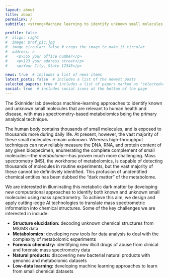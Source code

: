 ```yaml
---
layout: about
title: about
permalink: /
subtitle: <strong>Machine learning to identify unknown small molecules at Princeton University</strong>

profile: false
#  align: right
#  image: prof_pic.jpg
#  image_circular: false # crops the image to make it circular
#  address: >
#    <p>555 your office number</p>
#    <p>123 your address street</p>
#    <p>Your City, State 12345</p>

news: true  # includes a list of news items
latest_posts: false  # includes a list of the newest posts
selected_papers: true # includes a list of papers marked as "selected={true}"
social: true  # includes social icons at the bottom of the page
---
```


The Skinnider lab develops machine-learning approaches to identify known and unknown small molecules that are relevant to human health and disease, with mass spectrometry-based metabolomics being the primary analytical technique.

The human body contains thousands of small molecules, and is exposed to thousands more during daily life. At present, however, the vast majority of these small molecules remain unknown. Whereas high-throughput techniques can now reliably measure the DNA, RNA, and protein content of any given biospecimen, enumerating the complete complement of small molecules—the <em>metabolome</em>—has proven much more challenging. Mass spectrometry (MS), the workhorse of metabolomics, is capable of detecting thousands of molecules in routine experiments, but the vast majority of these cannot be definitively identified. This profusion of unidentified chemical entities has been dubbed the “dark matter” of the metabolome.

We are interested in illuminating this metabolic dark matter by developing new computational approaches to identify both known and unknown small molecules using mass spectrometry. To achieve this aim, we design and apply cutting-edge AI technologies to translate mass spectrometric information into chemical structures. Some of the key challenges we are interested in include:

<ul>
<li><strong>Structure elucidation:</strong> decoding unknown chemical structures from MS/MS data 
<li><strong>Metabolomics:</strong> developing new tools for data analysis to deal with the complexity of metabolomic experiments
<li><strong>Forensic chemistry:</strong> identifying new illicit drugs of abuse from clinical and forensic mass spectrometry data
<li><strong>Natural products:</strong> discovering new bacterial natural products with genomic and metabolomic datasets
<li><strong>Low-data learning:</strong> developing machine learning approaches to learn from small chemical datasets
</ul>
